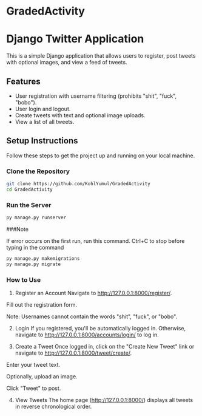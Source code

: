 ﻿# GradedActivity

# Django Twitter Application

This is a simple Django application that allows users to register, post tweets with optional images, and view a feed of tweets.

## Features

- User registration with username filtering (prohibits "shit", "fuck", "bobo").
- User login and logout.
- Create tweets with text and optional image uploads.
- View a list of all tweets.

## Setup Instructions

Follow these steps to get the project up and running on your local machine.

### Clone the Repository

```bash
git clone https://github.com/KohlYumul/GradedActivity
cd GradedActivity

```
### Run the Server

```bash
py manage.py runserver

```

###Note

If error occurs on the first run, run this command. Ctrl+C to stop before typing in the command

```bash
py manage.py makemigrations
py manage.py migrate

```

### How to Use
1. Register an Account
Navigate to http://127.0.0.1:8000/register/.

Fill out the registration form.

Note: Usernames cannot contain the words "shit", "fuck", or "bobo".

2. Login
If you registered, you'll be automatically logged in. Otherwise, navigate to http://127.0.0.1:8000/accounts/login/ to log in.

3. Create a Tweet
Once logged in, click on the "Create New Tweet" link or navigate to http://127.0.0.1:8000/tweet/create/.

Enter your tweet text.

Optionally, upload an image.

Click "Tweet" to post.

4. View Tweets
The home page (http://127.0.0.1:8000/) displays all tweets in reverse chronological order.






